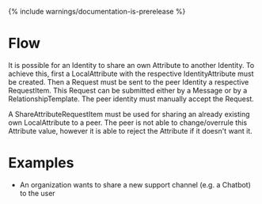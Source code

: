 {% include warnings/documentation-is-prerelease %}

# Flow

It is possible for an Identity to share an own Attribute to another Identity. To achieve this, first a LocalAttribute with the respective IdentityAttribute must be created. Then a Request must be sent to the peer Identity a respective RequestItem. This Request can be submitted either by a Message or by a RelationshipTemplate. The peer identity must manually accept the Request.

A ShareAttributeRequestItem must be used for sharing an already existing own LocalAttribute to a peer. The peer is not able to change/overrule this Attribute value, however it is able to reject the Attribute if it doesn't want it.

# Examples

- An organization wants to share a new support channel (e.g. a Chatbot) to the user
